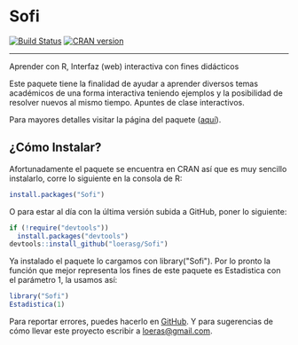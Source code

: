 # Sofi

[![Build Status](https://travis-ci.org/loerasg/Sofi.svg?branch=master)](https://travis-ci.org/loerasg/Sofi) [![CRAN version](http://www.r-pkg.org/badges/version/Sofi)](http://cran.rstudio.com/web/packages/Sofi/index.html)

----------------------------------------------------------------------

Aprender con R,
Interfaz (web) interactiva con fines didácticos

Este paquete tiene la finalidad de ayudar a aprender diversos temas académicos de una forma interactiva teniendo ejemplos y la posibilidad de resolver nuevos al mismo tiempo. Apuntes de clase interactivos.

Para mayores detalles visitar la página del paquete ([aquí](http://http://www.sofi.uno/)).

## ¿Cómo Instalar?
Afortunadamente el paquete se  encuentra en CRAN así que es muy sencillo instalarlo, corre lo siguiente en la consola de R:

```r
install.packages("Sofi")
```

O para estar al día con la última versión subida a GitHub, poner lo siguiente:

```r
if (!require("devtools"))
  install.packages("devtools")
devtools::install_github("loerasg/Sofi")
```

Ya instalado el paquete lo cargamos con library("Sofi"). Por lo pronto la función que mejor representa los fines de este paquete es Estadistica con el parámetro 1, la usamos así:

```r
library("Sofi")
Estadistica(1)
```

Para reportar errores, puedes hacerlo en [GitHub](https://github.com/loerasg/Sofi/issues). Y para sugerencias de cómo llevar este proyecto escribir a loeras@gmail.com.
